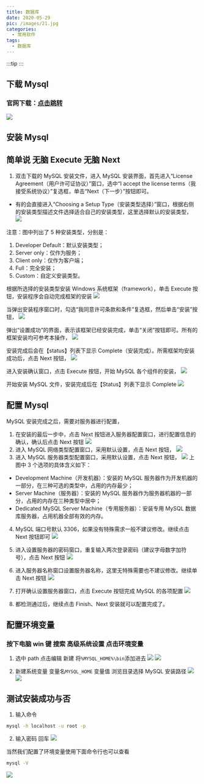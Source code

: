 ```yaml
---
title: 数据库
date: 2020-05-29
pic: /images/21.jpg
categories:
  - 常用软件
tags:
  - 数据库
---
```


:::tip
:::

<!-- more -->

## 下载 Mysql

### 官网下载：[点击跳转](https://dev.mysql.com/downloads/installer/)

![](/Tutorial-assets/11.png)

## 安装 Mysql

## 简单说 无脑 Execute 无脑 Next

1. 双击下载的 MySQL 安装文件，进入 MySQL 安装界面，首先进入“License Agreement（用户许可证协议）”窗口，选中“I accept the license terms（我接受系统协议）”复选框，单击“Next（下一步）”按钮即可。

- 有的会直接进入“Choosing a Setup Type（安装类型选择）”窗口，根据右侧的安装类型描述文件选择适合自己的安装类型，这里选择默认的安装类型，
  ![](/Tutorial-assets/12.png)

注意：图中列出了 5 种安装类型，分别是：

1. Developer Default：默认安装类型；
2. Server only：仅作为服务；
3. Client only：仅作为客户端；
4. Full：完全安装；
5. Custom：自定义安装类型。

根据所选择的安装类型安装 Windows 系统框架（framework），单击 Execute 按钮，安装程序会自动完成框架的安装
![](/Tutorial-assets/13.png)

当弹出安装程序窗口时，勾选“我同意许可条款和条件”复选框，然后单击“安装”按钮，
![](/Tutorial-assets/14.png)

弹出“设置成功”的界面，表示该框架已经安装完成，单击“关闭”按钮即可。所有的框架安装均可参考本操作，
![](/Tutorial-assets/15.png)

安装完成后会在【status】列表下显示 Complete（安装完成）。所需框架均安装成功后，点击 Next 按钮，
![](/Tutorial-assets/16.png)

进入安装确认窗口，点击 Execute 按钮，开始 MySQL 各个组件的安装，
![](/Tutorial-assets/17.png)

开始安装 MySQL 文件，安装完成后在【Status】列表下显示 Complete
![](/Tutorial-assets/18.png)

## 配置 Mysql

MySQL 安装完成之后，需要对服务器进行配置，

1. 在安装的最后一步中，点击 Next 按钮进入服务器配置窗口，进行配置信息的确认，确认后点击 Next 按钮
   ![](/Tutorial-assets/19.png)
2. 进入 MySQL 网络类型配置窗口，采用默认设置，点击 Next 按钮，
   ![](/Tutorial-assets/20.png)
3. 进入 MySQL 服务器类型配置窗口，采用默认设置，点击 Next 按钮，
   ![](/Tutorial-assets/21.png)
   上图中 3 个选项的具体含义如下：

- Development Machine（开发机器）：安装的 MySQL 服务器作为开发机器的一部分，在三种可选的类型中，占用的内存最少；
- Server Machine（服务器）：安装的 MySQL 服务器作为服务器机器的一部分，占用的内存在三种类型中居中；
- Dedicated MySQL Server Machine（专用服务器）：安装专用 MySQL 数据库服务器，占用机器全部有效的内存。

4. MySQL 端口号默认 3306，如果没有特殊需求一般不建议修改。继续点击 Next 按钮即可
   ![](/Tutorial-assets/22.png)

5. 进入设置服务器的密码窗口，重复输入两次登录密码（建议字母数字加符号），点击 Next 按钮
   ![](/Tutorial-assets/23.png)
6. 进入服务器名称窗口设置服务器名称，这里无特殊需要也不建议修改。继续单击 Next 按钮
   ![](/Tutorial-assets/24.png)

7. 打开确认设置服务器窗口，点击 Execute 按钮完成 MySQL 的各项配置
   ![](/Tutorial-assets/25.png)
8. 都检测通过后，继续点击 Finish、Next 安装就可以配置完成了。

## 配置环境变量

### 按下电脑 win 键 搜索 高级系统设置 点击环境变量

1. 选中 path 点击编辑 新建 将`%MYSQL_HOME%\bin`添加进去
   ![](/Tutorial-assets/26.png)
   ![](/Tutorial-assets/27.png)

2. 新建系统变量 变量名`MYSQL_HOME` 变量值 浏览目录选择 MySQL 安装路径
   ![](/Tutorial-assets/28.png)
   ![](/Tutorial-assets/29.png)

## 测试安装成功与否

1. 输入命令

```sh
mysql -h localhost -u root -p
```

2. 输入密码 回车
   ![](/Tutorial-assets/30.png)

当然我们配置了环境变量使用下面命令行也可以查看

```sh
mysql -V
```

![](/Tutorial-assets/31.png)

